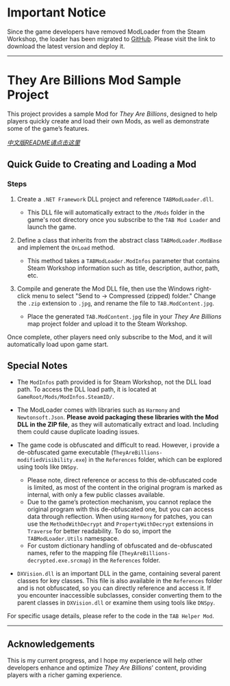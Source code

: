 # Important Notice

Since the game developers have removed ModLoader from the Steam Workshop, the loader has been migrated to [GitHub](https://github.com/JKstring/TABModLoader). Please visit the link to download the latest version and deploy it.

---

# They Are Billions Mod Sample Project

This project provides a sample Mod for *They Are Billions*, designed to help players quickly create and load their own Mods, as well as demonstrate some of the game’s features.

*[中文版README请点击这里](README_zh.md)*

## Quick Guide to Creating and Loading a Mod

### Steps
1. Create a `.NET Framework` DLL project and reference `TABModLoader.dll`.
   - This DLL file will automatically extract to the `/Mods` folder in the game's root directory once you subscribe to the `TAB Mod Loader` and launch the game.

2. Define a class that inherits from the abstract class `TABModLoader.ModBase` and implement the `OnLoad` method.
   - This method takes a `TABModLoader.ModInfos` parameter that contains Steam Workshop information such as title, description, author, path, etc.

3. Compile and generate the Mod DLL file, then use the Windows right-click menu to select "Send to -> Compressed (zipped) folder." Change the `.zip` extension to `.jpg`, and rename the file to `TAB.ModContent.jpg`.
   - Place the generated `TAB.ModContent.jpg` file in your *They Are Billions* map project folder and upload it to the Steam Workshop.

Once complete, other players need only subscribe to the Mod, and it will automatically load upon game start.

## Special Notes

- The `ModInfos` path provided is for Steam Workshop, not the DLL load path. To access the DLL load path, it is located at `GameRoot/Mods/ModInfos.SteamID/`.

- The ModLoader comes with libraries such as `Harmony` and `Newtonsoft.Json`. **Please avoid packaging these libraries with the Mod DLL in the ZIP file**, as they will automatically extract and load. Including them could cause duplicate loading issues.

- The game code is obfuscated and difficult to read. However, i provide a de-obfuscated game executable (`TheyAreBillions-modifiedVisibility.exe`) in the `References` folder, which can be explored using tools like `DNSpy`.
   - Please note, direct reference or access to this de-obfuscated code is limited, as most of the content in the original program is marked as internal, with only a few public classes available.
   - Due to the game’s protection mechanism, you cannot replace the original program with this de-obfuscated one, but you can access data through reflection. When using `Harmony` for patches, you can use the `MethodWithDecrypt` and `PropertyWithDecrypt` extensions in `Traverse` for better readability. To do so, import the `TABModLoader.Utils` namespace.
   - For custom dictionary handling of obfuscated and de-obfuscated names, refer to the mapping file (`TheyAreBillions-decrypted.exe.srcmap`) in the `References` folder.

- `DXVision.dll` is an important DLL in the game, containing several parent classes for key classes. This file is also available in the `References` folder and is not obfuscated, so you can directly reference and access it. If you encounter inaccessible subclasses, consider converting them to the parent classes in `DXVision.dll` or examine them using tools like `DNSpy`.

For specific usage details, please refer to the code in the `TAB Helper Mod`.

---

## Acknowledgements
This is my current progress, and I hope my experience will help other developers enhance and optimize *They Are Billions*' content, providing players with a richer gaming experience.